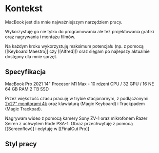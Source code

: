 # Kontekst 
MacBook jest dla mnie najważniejszym narzędziem pracy.

Wykorzystuję go nie tylko do programowania ale też projektowania grafiki oraz nagrywania i montażu filmów.

Na każdym kroku wykorzystuję maksimum potencjału (np. z pomocą [[Keyboard Maestro]] czy [[Alfred]]) oraz sięgam po najlepszy aktualnie dostępny dla mnie sprzęt.

## Specyfikacja
MacBook Pro 2021 14"
Procesor M1 Max - 10 rdzeni CPU / 32 GPU / 16 NE
64 GB RAM
2 TB SSD

Przez większość czasu pracuję w trybie stacjonarnym, z podłączonymi [2x27" monitorami 4k](https://www.x-kom.pl/p/450739-monitor-led-27-benq-pd2700u-czarny-4k-hdr.html) oraz klawiaturą (Magic Keyboard) i Trackpadem (Magic Trackpad).

Nagrywam wideo z pomocą kamery Sony ZV-1 oraz mikrofonem Razer Seiren z uchwytem Rode PSA-1. Obraz przechwytuję z pomocą [[Screenflow]] i edytuję w [[FinalCut Pro]]

## Styl pracy

